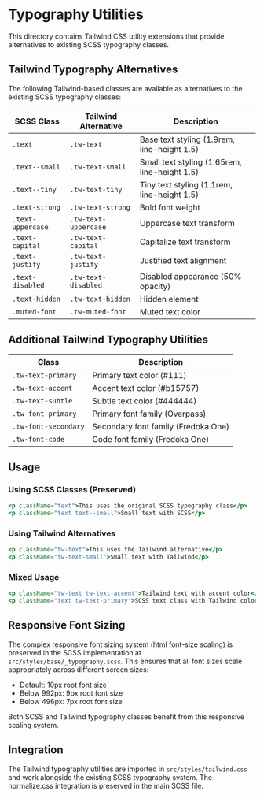 # Typography Utilities

This directory contains Tailwind CSS utility extensions that provide alternatives to existing SCSS typography classes.

## Tailwind Typography Alternatives

The following Tailwind-based classes are available as alternatives to the existing SCSS typography classes:

| SCSS Class        | Tailwind Alternative | Description                                   |
| ----------------- | -------------------- | --------------------------------------------- |
| `.text`           | `.tw-text`           | Base text styling (1.9rem, line-height 1.5)   |
| `.text--small`    | `.tw-text-small`     | Small text styling (1.65rem, line-height 1.5) |
| `.text--tiny`     | `.tw-text-tiny`      | Tiny text styling (1.1rem, line-height 1.5)   |
| `.text-strong`    | `.tw-text-strong`    | Bold font weight                              |
| `.text-uppercase` | `.tw-text-uppercase` | Uppercase text transform                      |
| `.text-capital`   | `.tw-text-capital`   | Capitalize text transform                     |
| `.text-justify`   | `.tw-text-justify`   | Justified text alignment                      |
| `.text-disabled`  | `.tw-text-disabled`  | Disabled appearance (50% opacity)             |
| `.text-hidden`    | `.tw-text-hidden`    | Hidden element                                |
| `.muted-font`     | `.tw-muted-font`     | Muted text color                              |

## Additional Tailwind Typography Utilities

| Class                | Description                         |
| -------------------- | ----------------------------------- |
| `.tw-text-primary`   | Primary text color (#111)           |
| `.tw-text-accent`    | Accent text color (#b15757)         |
| `.tw-text-subtle`    | Subtle text color (#444444)         |
| `.tw-font-primary`   | Primary font family (Overpass)      |
| `.tw-font-secondary` | Secondary font family (Fredoka One) |
| `.tw-font-code`      | Code font family (Fredoka One)      |

## Usage

### Using SCSS Classes (Preserved)

```jsx
<p className="text">This uses the original SCSS typography class</p>
<p className="text text--small">Small text with SCSS</p>
```

### Using Tailwind Alternatives

```jsx
<p className="tw-text">This uses the Tailwind alternative</p>
<p className="tw-text-small">Small text with Tailwind</p>
```

### Mixed Usage

```jsx
<p className="tw-text tw-text-accent">Tailwind text with accent color</p>
<p className="text tw-text-primary">SCSS text class with Tailwind color</p>
```

## Responsive Font Sizing

The complex responsive font sizing system (html font-size scaling) is preserved in the SCSS implementation at `src/styles/base/_typography.scss`. This ensures that all font sizes scale appropriately across different screen sizes:

- Default: 10px root font size
- Below 992px: 9px root font size
- Below 496px: 7px root font size

Both SCSS and Tailwind typography classes benefit from this responsive scaling system.

## Integration

The Tailwind typography utilities are imported in `src/styles/tailwind.css` and work alongside the existing SCSS typography system. The normalize.css integration is preserved in the main SCSS file.
